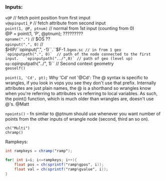 
### Inputs:
`v@P` // fetch point position from first imput  
`v@opinput1_P` // fetch attribute from second input  
`point(1, @P, ptnum)` // normal from 1st input (counting from 0)  
@P = point(1, 'P', @ptnum); ?????????    
`opname(".")` // $OS ??  
`opinput(".", 0)` //   
$HIP/``opinput(".", -1)``.``$F-1``.bgeo.sc // in from 1 geo   
`opinputpath(".", 0)`  // path of the node connected to the first input.  
`opinputpath("../",0)` // path of geo (level up)  
op:``opinputpath("../", 1)`` // Second context geometry  
`geoself()`  

`point(1, 'Cd', pt);` Why 'Cd' not '@Cd': The @ syntax is specific to wrangles, if you look in vops you see they don't use that prefix. Internally attributes are just plain names, the @ is a shorthand so wrangles know when you're referring to attributes vs referring to local variables. As such, the point() function, which is much older than wrangles are, doesn't use @'s. @Matt  


`npoints()` - fn similar to @ptnum should use whenever you want number of points from the other inputs of wrangle node (second, third an so on).  

`ch("Multi")`  
`chramp()`  

Rampkeys:  
```glsl 
int rampkeys = chramp("ramp");

for( int i=i; i<=rampkeys; i++){
    float pos = ch(sprintf("ramp%gpos", i));
    float val = ch(sprintf("ramp%gvalue", i));
}
```
